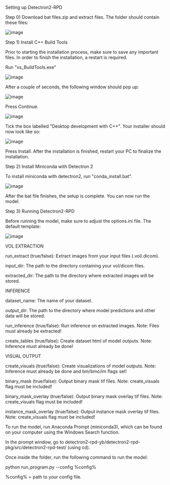 Setting up Detectron2-RPD

Step 0) Download bat files.zip and extract files. The folder should contain these files:

![image](https://user-images.githubusercontent.com/46503967/160223809-62187a5d-37ba-4bed-99f1-a190bcb13dd7.png)

Step 1) Install C++ Build Tools

Prior to starting the installation process, make sure to save any important files. In order to finish the installation, a restart is required.

Run "vs_BuildTools.exe"

![image](https://user-images.githubusercontent.com/46503967/145657344-e8cf16ae-2ae4-4baf-a9f4-2637251c42eb.png)

After a couple of seconds, the following window should pop up:

![image](https://user-images.githubusercontent.com/46503967/145657320-eb1907d6-dcff-45ee-b1e8-a8f4d1b01e3e.png)

Press Continue.

![image](https://user-images.githubusercontent.com/46503967/145657130-10c828ef-679b-4f5d-98af-00a91e26ba81.png)

Tick the box labelled "Desktop development with C++". Your installer should now look like so:

![image](https://user-images.githubusercontent.com/46503967/145657439-e145402a-dc26-4279-8705-1a2834fba5f4.png)

Press Install. After the installation is finished, restart your PC to finalize the installation.

Step 2) Install Miniconda with Detectron 2

To install miniconda with detectron2, run "conda_install.bat".

![image](https://user-images.githubusercontent.com/46503967/145657820-33a85b39-a157-47d9-934d-22ebea3e2913.png)

After the bat file finishes, the setup is complete. You can now run the model.

Step 3) Running Detectron2-RPD

Before running the model, make sure to adjust the options.ini file. The default template:

![image](https://user-images.githubusercontent.com/46503967/160223848-b1763ea4-6114-45cf-a17b-5425ca2de618.png)

VOL EXTRACTION

run_extract (true/false): Extract images from your input files (.vol/.dicom).

input_dir: The path to the directory containing your vol/dicom files.

extracted_dir: The path to the directory where extracted images will be stored.


INFERENCE

dataset_name: The name of your dataset.

output_dir: The path to the directory where model predictions and other data will be stored.

run_inference (true/false): Run inference on extracted images. Note: Files must already be extracted!

create_tables (true/false): Create dataset html of model outputs. Note: Inference must already be done!

VISUAL OUTPUT

create_visuals (true/false): Create visualizations of model outputs. Note: Inference must already be done and bm/bmo/im flags set!

binary_mask (true/false): Output binary mask tif files. Note: create_visuals flag must be included!

binary_mask_overlay (true/false): Output binary mask overlay tif files. Note: create_visuals flag must be included!

instance_mask_overlay (true/false): Output instance mask overlay tif files. Note: create_visuals flag must be included!



To run the model, run Anaconda Prompt (miniconda3), which can be found on your computer using the Windows Search function.

In the prompt window, go to detectron2-rpd-yb/detectron2-rpd-pkg/src/detectron2-rpd-test/ (using cd).

Once inside the folder, run the following command to run the model:

python run_program.py  --config %config%

%config% = path to your config file.